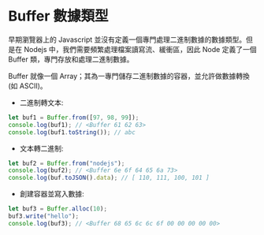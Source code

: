 # Buffer 數據類型

早期瀏覽器上的 Javascript 並沒有定義一個專門處理二進制數據的數據類型。但是在 Nodejs 中，我們需要頻繁處理檔案讀寫流、緩衝區，因此 Node 定義了一個 Buffer 類，專門存放和處理二進制數據。

Buffer 就像一個 Array；其為一專門儲存二進制數據的容器，並允許做數據轉換 (如 ASCII)。

- 二進制轉文本:

```js
let buf1 = Buffer.from([97, 98, 99]);
console.log(buf1); // <Buffer 61 62 63>
console.log(buf1.toString()); // abc
```

- 文本轉二進制:

```js
let buf2 = Buffer.from("nodejs");
console.log(buf2); // <Buffer 6e 6f 64 65 6a 73>
console.log(buf.toJSON().data); // [ 110, 111, 100, 101 ]
```

- 創建容器並寫入數據:

```js
let buf3 = Buffer.alloc(10);
buf3.write("hello");
console.log(buf3); // <Buffer 68 65 6c 6c 6f 00 00 00 00 00>
```
